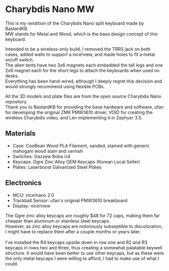 # Charybdis Nano MW
This is my rendition of the Charybdis Nano split keyboard made by BastardKB.  
MW stands for Metal and Wood, which is the base design concept of this keyboard.  
  
Intended to be a wireless-only build, I removed the TRRS jack on both cases, added walls to support a nice!view, and made holes to fit a metal on/off switch.  
The alien tents have two 3x6 magnets each embedded the tall legs and one 2x6 magnet each for the short legs to attach the keyboards when used on desks.  
Everything has been hand-wired, although I deeply regret this decision and would strongly recommend using flexible PCBs.

All the 3D models and plate files are from the open source Charybdis Nano repository.  
Thank you to BastardKB for providing the base hardware and software, ufan for developing the original ZMK PMW3610 driver, VOID for creating the wireless Charybdis video, and Len implementing it in Zephyer 3.5.

## Materials
- Case: CooBean Wood PLA Filament, sanded, stained with generic mahogani wood stain and varnish
- Switches: Gazzew Boba U4
- Keycaps: Ogre Zinc Alloy OEM Keycaps (Korean Local Seller)
- Plates: Laserboost Galvanized Steel Plates  
## Electronics    
- MCU: nice!nano 2.0
- Trackball Sensor: ufan's original PMW3610 breakboard
- Display: nice!view  
   


The Ogre zinc alloy keycaps are roughly $48 for 72 caps, making them far cheaper than aluminum or stainless steel keycaps.  
However, as zinc alloy keycaps are notoriously subseptible to discoloration, I might have to replace them after a couple months or years later.  
<Photo>  
I've installed the R4 keycaps upside down in row one and R2 and R3 keycaps in rows two and three, thus creating a somewhat palatable keywell structure. It would have been better to use other keycaps, but as these were the only metal keycaps I were willing to afford, I had to make use of what I could.
